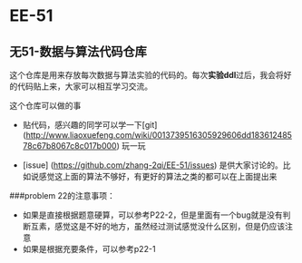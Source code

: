 # EE-51
## 无51-数据与算法代码仓库

这个仓库是用来存放每次数据与算法实验的代码的。每次**实验ddl**过后，我会将好的代码贴上来，大家可以相互学习交流。

这个仓库可以做的事

- 贴代码，感兴趣的同学可以学一下[git] (http://www.liaoxuefeng.com/wiki/0013739516305929606dd18361248578c67b8067c8c017b000) 玩一玩

- [issue] (https://github.com/zhang-2qi/EE-51/issues) 是供大家讨论的。比如说感觉这上面的算法不够好，有更好的算法之类的都可以在上面提出来

###problem 22的注意事项：
- 如果是直接根据题意硬算，可以参考P22-2，但是里面有一个bug就是没有判断互素，感觉这是不好的地方，虽然经过测试感觉没什么区别，但是仍应该注意
- 如果是根据充要条件，可以参考p22-1
